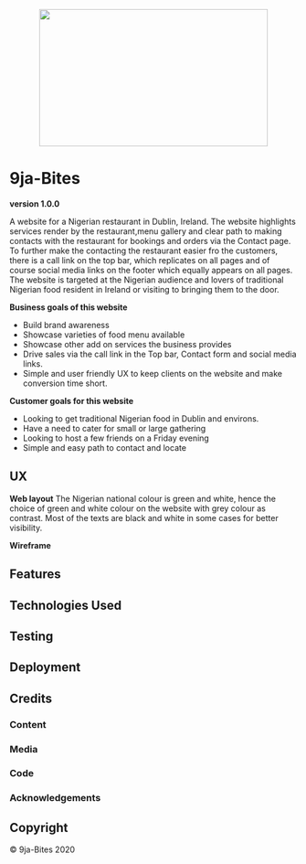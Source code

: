 
<!--Project brand-->
<p align="center">
  <img width="400" height="240" src="https://user-images.githubusercontent.com/68905209/95513384-2dabe200-09b2-11eb-87fb-5737a9f22f96.png">
</p>

<!--Project Name-->
# 9ja-Bites
**version 1.0.0**

A website for a Nigerian restaurant in Dublin, Ireland. The website highlights services render by the restaurant,menu gallery and clear path to making contacts with the restaurant for bookings and orders via the Contact page.
To further make the contacting the restaurant easier fro the customers, there is  a call link on the top bar, which replicates on all pages and of course social media links on the footer which equally appears on all pages.
The website is targeted at the Nigerian audience and lovers of traditional Nigerian food resident in Ireland or visiting to bringing them to the door.

**Business goals of this website**
* Build brand awareness
* Showcase varieties of food menu available
* Showcase other add on services the business provides
* Drive sales via the call link in the Top bar, Contact form and social media links.
* Simple and user friendly UX to keep clients on the website and make conversion time short.

**Customer goals for this website**
* Looking to get traditional Nigerian food in Dublin and environs.
* Have a need to cater for small or large gathering
* Looking to host a few friends on a Friday evening
* Simple and easy path to contact and locate

<!--UX-->
## UX
**Web layout**
The Nigerian national colour is green and white, hence the choice of green and white colour on the website with grey colour as contrast.
Most of the texts are black and white in some cases for better visibility.

**Wireframe**



<!--Features-->
## Features




<!--Technologies Used-->
## Technologies Used



<!--Testing-->
## Testing



<!--Deployment-->
## Deployment






<!--Credits-->
## Credits
### Content

### Media

### Code


### Acknowledgements


<!--Copyright-->
## Copyright
© 9ja-Bites 2020